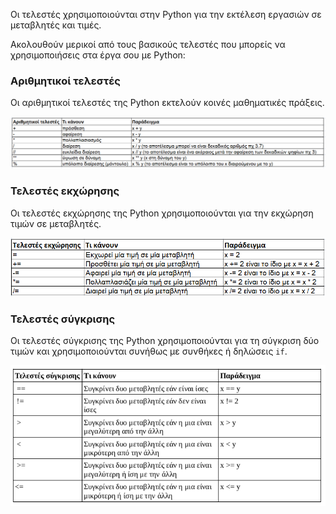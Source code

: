 Οι τελεστές χρησιμοποιούνται στην Python για την εκτέλεση εργασιών σε μεταβλητές και τιμές.

Ακολουθούν μερικοί από τους βασικούς τελεστές που μπορείς να χρησιμοποιήσεις στα έργα σου με Python:

### Αριθμητικοί τελεστές

Οι αριθμητικοί τελεστές της Python εκτελούν κοινές μαθηματικές πράξεις.

![Ένας πίνακας που δείχνει τους ακόλουθους αριθμητικούς τελεστές: ο + εκτελεί πρόσθεση. ο - εκτελεί αφαίρεση. ο * εκτελεί πολλαπλασιασμό. ο / εκτελεί διαίρεση. ο // εκτελεί ευκλείδια διαίρεση όπου η απάντηση είναι ακέραιος αφαιρώντας τα δεκαδικά ψηφία. ο ** εκτελεί ύψωση σε δύναμη. ο % εκτελεί τη συνάρτηση μοντούλο (επιστρέφει το υπόλοιπο της ευκλείδιας διαίρεσης).](images/arithmetic_operators.png)

### Τελεστές εκχώρησης

Οι τελεστές εκχώρησης της Python χρησιμοποιούνται για την εκχώρηση τιμών σε μεταβλητές.

![Ένας πίνακας που δείχνει τους ακόλουθους τελεστές εκχώρησης: ο = εκχωρεί μια τιμή ίση με μια μεταβλητή. ο += προσθέτει μια τιμή στη μεταβλητή. ο -= αφαιρεί μια τιμή από τη μεταβλητή. ο *= πολλαπλασιάζει μια τιμή με τη μεταβλητή. ο /= διαιρεί μια τιμή από τη μεταβλητή.](images/assignment_operators.png)

### Τελεστές σύγκρισης

Οι τελεστές σύγκρισης της Python χρησιμοποιούνται για τη σύγκριση δύο τιμών και χρησιμοποιούνται συνήθως με συνθήκες ή δηλώσεις `if`.

![Ένας πίνακας που δείχνει τους ακόλουθους τελεστές σύγκρισης: ο == συγκρίνει δύο τιμές για να δει αν είναι ίσες. ο != συγκρίνει δύο τιμές για να δει αν δεν είναι ίσες. ο < συγκρίνει δύο τιμές για να δει αν η μία είναι μικρότερη από την άλλη. ο > συγκρίνει δύο τιμές για να δει αν η μία είναι μεγαλύτερη από την άλλη. ο >= συγκρίνει δύο τιμές για να δει αν η μία είναι μεγαλύτερη ή ίση με μια άλλη˙ <= compares values to see if one is less than or equal to another](images/comparison_operators.png)